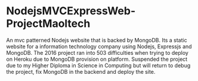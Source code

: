 # NodejsMVCExpressWeb-ProjectMaoltech
An mvc patterned Nodejs website that is backed by MongoDB. Its a static website for a information technology company using Nodejs, Expressjs and MongoDB. The 2016 project ran into 503 difficulties when trying to deploy on Heroku due to MongoDB provision on platform. Suspended the project due to my Higher Diploma in Science in Computing but will return to debug the project, fix MongoDB in the backend and deploy the site.
